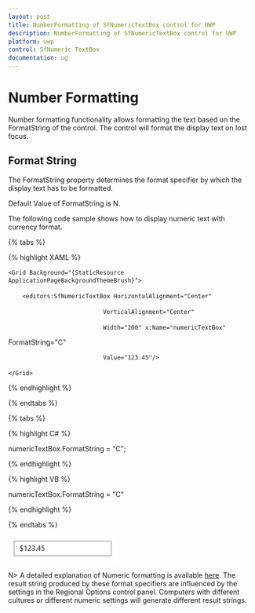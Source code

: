 ```yaml
---
layout: post
title: NumberFormatting of SfNumericTextBox control for UWP
description: NumberFormatting of SfNumericTextBox control for UWP
platform: uwp
control: SfNumeric TextBox
documentation: ug
---
```


# Number Formatting

Number formatting functionality allows formatting the text based on the FormatString of the control. The control will format the display text on lost focus. 

## Format String

The FormatString property determines the format specifier by which the display text has to be formatted.

Default Value of FormatString is N. 

The following code sample shows how to display numeric text with currency format.

{% tabs %}

{% highlight XAML %}

<Page xmlns:editors="using:Syncfusion.UI.Xaml.Controls.Input">



    <Grid Background="{StaticResource ApplicationPageBackgroundThemeBrush}">

        <editors:SfNumericTextBox HorizontalAlignment="Center"

                               VerticalAlignment="Center"

                               Width="200" x:Name="numericTextBox"

FormatString="C"

                               Value="123.45"/>

    </Grid>

</Page>

{% endhighlight %}

{% endtabs %}

{% tabs %}

{% highlight C# %}

 numericTextBox.FormatString = "C";

{% endhighlight %}

{% highlight VB %}

 numericTextBox.FormatString = "C"

{% endhighlight %}

{% endtabs %}

![FormatString view](Concepts_images/Concepts_img1.png)

N>  A detailed explanation of Numeric formatting is available [here](http://msdn.microsoft.com/en-us/library/dwhawy9k.aspx). 
The result string produced by these format specifiers are influenced by the settings in the Regional Options control panel. Computers with different cultures or different numeric settings will generate different result strings.
